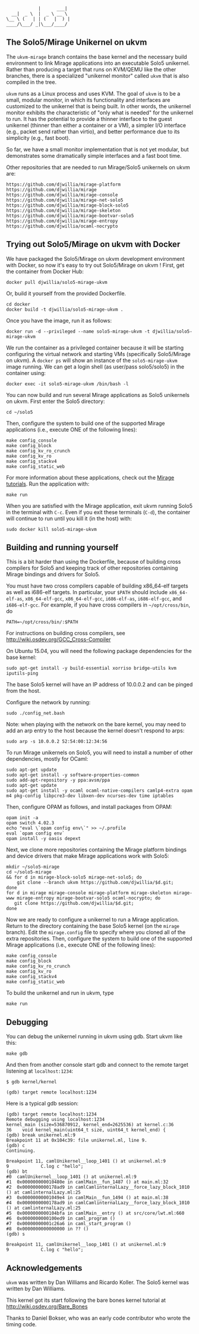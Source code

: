                 |      ___|  
      __|  _ \  |  _ \ __ \  
    \__ \ (   | | (   |  ) | 
    ____/\___/ _|\___/____/  

The Solo5/Mirage Unikernel on ukvm
----------------------------------

The `ukvm-mirage` branch contains the base kernel and the necessary
build environment to link Mirage applications into an executable Solo5
unikernel.  Rather than producing a target that runs on KVM/QEMU like
the other branches, there is a specialized "unikernel monitor" called
`ukvm` that is also compiled in the tree.

`ukvm` runs as a Linux process and uses KVM.  The goal of `ukvm` is to
be a small, modular monitor, in which its functionality and interfaces
are customized to the unikernel that is being built.  In other words,
the unikernel monitor exhibits the characteristic of "only what is
needed" for the unikernel to run.  It has the potential to provide a
thinner interface to the guest unikernel (thinner than either a
container or a VM), a simpler I/O interface (e.g., packet send rather
than virtio), and better performance due to its simplicity (e.g., fast
boot).

So far, we have a small monitor implementation that is not yet
modular, but demonstrates some dramatically simple interfaces and a
fast boot time.

Other repositories that are needed to run Mirage/Solo5 unikernels on
ukvm are:

    https://github.com/djwillia/mirage-platform
    https://github.com/djwillia/mirage
    https://github.com/djwillia/mirage-console
    https://github.com/djwillia/mirage-net-solo5
    https://github.com/djwillia/mirage-block-solo5
    https://github.com/djwillia/mirage-skeleton
    https://github.com/djwillia/mirage-bootvar-solo5
    https://github.com/djwillia/mirage-entropy
    https://github.com/djwillia/ocaml-nocrypto 

Trying out Solo5/Mirage on ukvm with Docker
-------------------------------------------

We have packaged the Solo5/Mirage on ukvm development environment with
Docker, so now it's easy to try out Solo5/Mirage on ukvm !  First, get
the container from Docker Hub:

    docker pull djwillia/solo5-mirage-ukvm

Or, build it yourself from the provided Dockerfile.  

    cd docker
    docker build -t djwillia/solo5-mirage-ukvm .

Once you have the image, run it as follows:

    docker run -d --privileged --name solo5-mirage-ukvm -t djwillia/solo5-mirage-ukvm

We run the container as a privileged container because it will be
starting configuring the virtual network and starting VMs
(specifically Solo5/Mirage on ukvm).  A `docker ps` will show an
instance of the `solo5-mirage-ukvm` image running.  We can get a login
shell (as user/pass solo5/solo5) in the container using:

    docker exec -it solo5-mirage-ukvm /bin/bash -l

You can now build and run several Mirage applications as Solo5
unikernels on ukvm.  First enter the Solo5 directory:

    cd ~/solo5
    
Then, configure the system to build one of the supported Mirage
applications (i.e., execute ONE of the following lines):

    make config_console
    make config_block
    make config_kv_ro_crunch
    make config_kv_ro
    make config_stackv4
    make config_static_web

For more information about these applications, check out the [Mirage
tutorials](https://mirage.io/wiki/hello-world). Run the application
with:

    make run

When you are satisfied with the Mirage application, exit ukvm running
Solo5 in the terminal with `C-c`.  Even if you exit these terminals
(`C-d`), the container will continue to run until you kill it (in the
host) with:

    sudo docker kill solo5-mirage-ukvm


Building and running yourself
-----------------------------

This is a bit harder than using the Dockerfile, because of building
cross compilers for Solo5 and keeping track of other repositories
containing Mirage bindings and drivers for Solo5.

You must have two cross compilers capable of building x86_64-elf
targets as well as i686-elf targets.  In particular, your `$PATH`
should include `x86_64-elf-as`, `x86_64-elf-gcc`, `x86_64-elf-gcc`,
`i686-elf-as`, `i686-elf-gcc`, and `i686-elf-gcc`.  For example, if
you have cross compilers in `~/opt/cross/bin`, do

    PATH=~/opt/cross/bin/:$PATH

For instructions on building cross compilers, see
<http://wiki.osdev.org/GCC_Cross-Compiler>

On Ubuntu 15.04, you will need the following package dependencies for
the base kernel:

    sudo apt-get install -y build-essential xorriso bridge-utils kvm iputils-ping

The base Solo5 kernel will have an IP address of 10.0.0.2 and can be
pinged from the host.

Configure the network by running:

    sudo ./config_net.bash

Note: when playing with the network on the bare kernel, you may need
to add an arp entry to the host because the kernel doesn't respond to
arps:

    sudo arp -s 10.0.0.2 52:54:00:12:34:56

To run Mirage unikernels on Solo5, you will need to install a number
of other dependencies, mostly for OCaml:

    sudo apt-get update
    sudo apt-get install -y software-properties-common
    sudo add-apt-repository -y ppa:avsm/ppa
    sudo apt-get update
    sudo apt-get install -y ocaml ocaml-native-compilers camlp4-extra opam m4 pkg-config libpcre3-dev libxen-dev ncurses-dev time iptables

Then, configure OPAM as follows, and install packages from OPAM:

    opam init -a
    opam switch 4.02.3
    echo "eval \`opam config env\`" >> ~/.profile
    eval `opam config env`
    opam install -y oasis depext

Next, we clone more repositories containing the Mirage platform
bindings and device drivers that make Mirage applications work with
Solo5:

    mkdir ~/solo5-mirage
    cd ~/solo5-mirage
    && for d in mirage-block-solo5 mirage-net-solo5; do
        git clone --branch ukvm https://github.com/djwillia/$d.git;
    done
    for d in mirage mirage-console mirage-platform mirage-skeleton mirage-www mirage-entropy mirage-bootvar-solo5 ocaml-nocrypto; do
       git clone https://github.com/djwillia/$d.git;
    done

Now we are ready to configure a unikernel to run a Mirage application.
Return to the directory containing the base Solo5 kernel (on the
`mirage` branch). Edit the `mirage.config` file to specify where you
cloned all of the extra repositories.  Then, configure the system to
build one of the supported Mirage applications (i.e., execute ONE of
the following lines):

    make config_console
    make config_block
    make config_kv_ro_crunch
    make config_kv_ro
    make config_stackv4
    make config_static_web

To build the unikernel and run in ukvm, type

    make run

Debugging
---------

You can debug the unikernel running in ukvm using gdb. Start
ukvm like this:

    make gdb

And then from another console start gdb and connect to the remote target
listening at `localhost:1234`:

    $ gdb kernel/kernel

    (gdb) target remote localhost:1234

Here is a typical gdb session:

    (gdb) target remote localhost:1234
    Remote debugging using localhost:1234
    kernel_main (size=536870912, kernel_end=2625536) at kernel.c:36
    36    void kernel_main(uint64_t size, uint64_t kernel_end) {
    (gdb) break unikernel.ml:9
    Breakpoint 11 at 0x104c39: file unikernel.ml, line 9.
    (gdb) c
    Continuing.

    Breakpoint 11, camlUnikernel__loop_1401 () at unikernel.ml:9
    9            C.log c "hello";
    (gdb) bt
    #0  camlUnikernel__loop_1401 () at unikernel.ml:9
    #1  0x000000000010480e in camlMain__fun_1487 () at main.ml:32
    #2  0x0000000000178ad9 in camlCamlinternalLazy__force_lazy_block_1010 () at camlinternalLazy.ml:25
    #3  0x00000000001049e4 in camlMain__fun_1494 () at main.ml:38
    #4  0x0000000000178ad9 in camlCamlinternalLazy__force_lazy_block_1010 () at camlinternalLazy.ml:25
    #5  0x0000000000104bfa in camlMain__entry () at src/core/lwt.ml:660
    #6  0x0000000000100ed9 in caml_program ()
    #7  0x00000000001c26a6 in caml_start_program ()
    #8  0x0000000000000000 in ?? ()
    (gdb) s

    Breakpoint 11, camlUnikernel__loop_1401 () at unikernel.ml:9
    9            C.log c "hello";

Acknowledgements
----------------

`ukvm` was written by Dan Williams and Ricardo Koller.  The Solo5
kernel was written by Dan Williams.

This kernel got its start following the bare bones kernel tutorial at
<http://wiki.osdev.org/Bare_Bones>

Thanks to Daniel Bokser, who was an early code contributor who wrote
the timing code.
